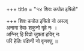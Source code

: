 +++
title = "१४ शिवः कपोत इषितो"

+++
शिवः कपोत इषितो नो अस्त्व्  
अनागा देवाः शकुनो गृहे नः ।  
अग्निर् हि विप्रो जुषतां हविर् नः  
परि हेतिः पक्षिणी नो वृणक्तु ॥